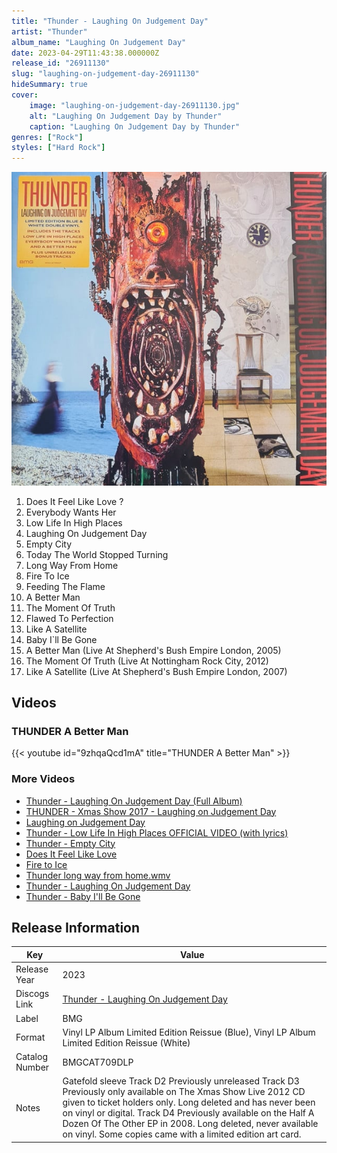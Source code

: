 ```yaml
---
title: "Thunder - Laughing On Judgement Day"
artist: "Thunder"
album_name: "Laughing On Judgement Day"
date: 2023-04-29T11:43:38.000000Z
release_id: "26911130"
slug: "laughing-on-judgement-day-26911130"
hideSummary: true
cover:
    image: "laughing-on-judgement-day-26911130.jpg"
    alt: "Laughing On Judgement Day by Thunder"
    caption: "Laughing On Judgement Day by Thunder"
genres: ["Rock"]
styles: ["Hard Rock"]
---
```


![Laughing On Judgement Day by Thunder](laughing-on-judgement-day-26911130.jpg)

<!-- section break -->

1. Does It Feel Like Love ?
2. Everybody Wants Her
3. Low Life In High Places
4. Laughing On Judgement Day
5. Empty City
6. Today The World Stopped Turning
7. Long Way From Home
8. Fire To Ice
9. Feeding The Flame
10. A Better Man
11. The Moment Of Truth
12. Flawed To Perfection
13. Like A Satellite
14. Baby I`ll Be Gone
15. A Better Man (Live At Shepherd's Bush Empire London, 2005)
16. The Moment Of Truth (Live At Nottingham Rock City, 2012)
17. Like A Satellite (Live At Shepherd's Bush Empire London, 2007)

<!-- section break -->




## Videos
### THUNDER   A Better Man
{{< youtube id="9zhqaQcd1mA" title="THUNDER   A Better Man" >}}<br>

### More Videos

- [Thunder - Laughing On Judgement Day (Full Album)](https://www.youtube.com/watch?v=S-jl07EuBuE)
- [THUNDER - Xmas Show 2017 - Laughing on Judgement Day](https://www.youtube.com/watch?v=lDcoi5Vla3g)
- [Laughing on Judgement Day](https://www.youtube.com/watch?v=tYc5D9rCoww)
- [Thunder - Low Life In High Places OFFICIAL VIDEO (with lyrics)](https://www.youtube.com/watch?v=wCZe70UfjPA)
- [Thunder - Empty City](https://www.youtube.com/watch?v=cdJIOJTMBYg)
- [Does It Feel Like Love](https://www.youtube.com/watch?v=oFmkyQq7bQU)
- [Fire to Ice](https://www.youtube.com/watch?v=FkPjUXquUwk)
- [Thunder long way from home.wmv](https://www.youtube.com/watch?v=V5qGKCfHZl0)
- [Thunder - Laughing On Judgement Day](https://www.youtube.com/watch?v=EU3buhICM9c)
- [Thunder - Baby I'll Be Gone](https://www.youtube.com/watch?v=KK3ekpyAl9M)


## Release Information
|  Key           | Value                                                |
| ---------------| ---------------------------------------------------- |
| Release Year   | 2023                                   |
| Discogs Link   | [Thunder - Laughing On Judgement Day](https://www.discogs.com/release/26911130-Thunder-Laughing-On-Judgement-Day) |
| Label          | BMG |
| Format         | Vinyl LP Album Limited Edition Reissue (Blue), Vinyl LP Album Limited Edition Reissue (White) |
| Catalog Number | BMGCAT709DLP |
| Notes | Gatefold sleeve Track D2 Previously unreleased Track D3 Previously only available on The Xmas Show Live 2012 CD given to ticket holders only. Long deleted and has never been on vinyl or digital. Track D4 Previously available on the Half A Dozen Of The Other EP in 2008. Long deleted, never available on vinyl.  Some copies came with a limited edition art card. |